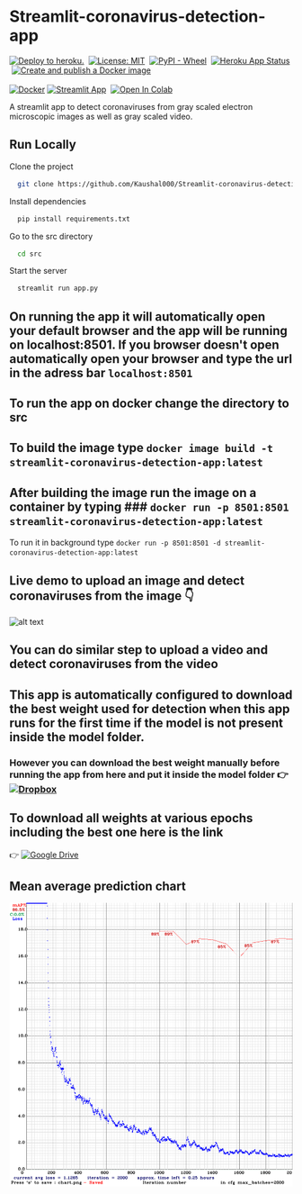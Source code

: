 # Streamlit-coronavirus-detection-app

[![Deploy to heroku.](https://github.com/Kaushal000/Streamlit-coronavirus-detection-app/actions/workflows/main.yml/badge.svg)](https://github.com/Kaushal000/Streamlit-coronavirus-detection-app/actions/workflows/main.yml)
&nbsp;[![License: MIT](https://img.shields.io/badge/License-MIT-yellow.svg)](https://opensource.org/licenses/MIT)
&nbsp;[![PyPI - Wheel](https://img.shields.io/pypi/wheel/streamlit)](https://streamlit.io/)
&nbsp;[![Heroku App Status](http://heroku-shields.herokuapp.com/streamlit-github)](https://streamlit-github.herokuapp.com/)
&nbsp;[![Create and publish a Docker image](https://github.com/Kaushal000/Streamlit-coronavirus-detection-app/actions/workflows/Dockerimage.yaml/badge.svg)](https://github.com/Kaushal000/Streamlit-coronavirus-detection-app/actions/workflows/Dockerimage.yaml)
<br><br>[![Docker](https://img.shields.io/badge/docker-%230db7ed.svg?style=for-the-badge&logo=docker&logoColor=white)](https://hub.docker.com/repository/docker/kdocker03/streamlit-coronavirus-detection-app/general)&nbsp;[![Streamlit App](https://static.streamlit.io/badges/streamlit_badge_black_white.svg)](https://share.streamlit.io/kaushal000/streamlit-coronavirus-detection-app/main/src/app.py)
&nbsp;[![Open In Colab](https://colab.research.google.com/assets/colab-badge.svg)](https://colab.research.google.com/github/Kaushal000/Streamlit-coronavirus-detection-app/blob/main/Coronavirus_detection_model_training.ipynb)


A streamlit app to detect coronaviruses from gray scaled electron microscopic images as well as gray scaled video. 

## Run Locally

Clone the project

```bash
  git clone https://github.com/Kaushal000/Streamlit-coronavirus-detection-app.git
```


Install dependencies

```bash
  pip install requirements.txt
```

Go to the src directory

```bash
  cd src
```

Start the server

```bash
  streamlit run app.py
```

## On running the app it will automatically open your default browser and the app will be running on localhost:8501. If you browser doesn't open automatically open your browser and type the url in the adress bar `localhost:8501`

## To run the app on docker change the directory to src

## To build the image type `docker image build -t streamlit-coronavirus-detection-app:latest`

## After building the image run the image on a container by typing ### `docker run -p 8501:8501 streamlit-coronavirus-detection-app:latest`

To run it in background type `docker run -p 8501:8501 -d streamlit-coronavirus-detection-app:latest`

## Live demo to upload an image and detect coronaviruses from the image :point_down: 
![alt text](https://github.com/Kaushal000/Streamlit-coronavirus-detection-app/blob/main/Demo.gif)

## You can do similar step to upload a video and detect coronaviruses from the video

## This app is automatically configured to download the best weight used for detection when this app runs for the first time if the model is not present inside the model folder.
### However you can download the best weight manually before running the app from here and put it inside the model folder :point_right: [![Dropbox](https://img.shields.io/badge/Dropbox-%233B4D98.svg?style=for-the-badge&logo=Dropbox&logoColor=white)](https://www.dropbox.com/s/909wlai4r3y4uz1/cov_yolov4_best.weights?dl=0)

## To download all weights at various epochs including the best one here is the link 
:point_right: [![Google Drive](https://img.shields.io/badge/Google%20Drive-4285F4?style=for-the-badge&logo=googledrive&logoColor=white)](https://drive.google.com/drive/folders/1nXGd1WZOlzk8fW36ADKfcHPvm3lBY7OT?usp=sharing)

## Mean average prediction chart
![MAP](https://github.com/Kaushal000/Streamlit-coronavirus-detection-app/blob/main/map-chart/chart_cov_yolov4.png)

